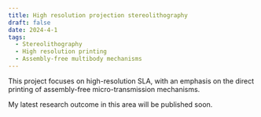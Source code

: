 ```yaml
---
title: High resolution projection stereolithography
draft: false
date: 2024-4-1
tags:
  - Stereolithography
  - High resolution printing 
  - Assembly-free multibody mechanisms
---
```


This project focuses on high-resolution SLA, with an emphasis on the direct printing of assembly-free micro-transmission mechanisms. 

My latest research outcome in this area will be published soon.


<!--more-->
